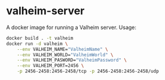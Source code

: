 # valheim-server

A docker image for running a Valheim server. Usage:

```sh
docker build . -t valheim
docker run -d valheim \
	--env VALHEIM_NAME="ValheimName" \
	--env VALHEIM_WORLD="ValheimWorld" \
	--env VALHEIM_PASWORD="ValheimPassword" \
	--env VALHEIM_PORT=2456 \
	-p 2456-2458:2456-2458/tcp -p 2456-2458:2456-2458/udp
```